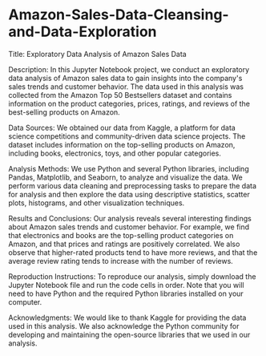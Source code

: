 # Amazon-Sales-Data-Cleansing-and-Data-Exploration

Title: Exploratory Data Analysis of Amazon Sales Data

Description:
In this Jupyter Notebook project, we conduct an exploratory data analysis of Amazon sales data to gain insights into the company's sales trends and customer behavior. The data used in this analysis was collected from the Amazon Top 50 Bestsellers dataset and contains information on the product categories, prices, ratings, and reviews of the best-selling products on Amazon.

Data Sources:
We obtained our data from Kaggle, a platform for data science competitions and community-driven data science projects. The dataset includes information on the top-selling products on Amazon, including books, electronics, toys, and other popular categories.

Analysis Methods:
We use Python and several Python libraries, including Pandas, Matplotlib, and Seaborn, to analyze and visualize the data. We perform various data cleaning and preprocessing tasks to prepare the data for analysis and then explore the data using descriptive statistics, scatter plots, histograms, and other visualization techniques.

Results and Conclusions:
Our analysis reveals several interesting findings about Amazon sales trends and customer behavior. For example, we find that electronics and books are the top-selling product categories on Amazon, and that prices and ratings are positively correlated. We also observe that higher-rated products tend to have more reviews, and that the average review rating tends to increase with the number of reviews.

Reproduction Instructions:
To reproduce our analysis, simply download the Jupyter Notebook file and run the code cells in order. Note that you will need to have Python and the required Python libraries installed on your computer.

Acknowledgments:
We would like to thank Kaggle for providing the data used in this analysis. We also acknowledge the Python community for developing and maintaining the open-source libraries that we used in our analysis.
